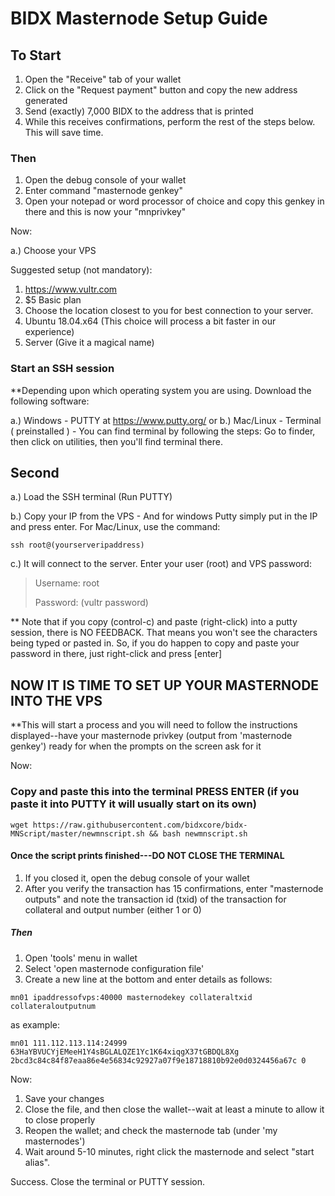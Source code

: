 # BIDX Masternode Setup Guide

## To Start
1. Open the "Receive" tab of your wallet
2. Click on the "Request payment" button and copy the new address generated
3. Send (exactly) 7,000 BIDX to the address that is printed
4. While this receives confirmations, perform the rest of the steps below. This will save time.
### Then
1. Open the debug console of your wallet
2. Enter command "masternode genkey"
3. Open your notepad or word processor of choice and copy this genkey in there and this is now your "mnprivkey"

Now:

a.) Choose your VPS

Suggested setup (not mandatory):

1. <https://www.vultr.com>
2. $5 Basic plan
3. Choose the location closest to you for best connection to your server.
4. Ubuntu 18.04.x64 (This choice will process a bit faster in our experience)
5. Server (Give it a magical name)

### Start an SSH session

**Depending upon which operating system you are using. Download the following software:

a.) Windows - PUTTY at <https://www.putty.org/>
or
b.) Mac/Linux - Terminal ( preinstalled ) - You can find terminal by following the steps: Go to finder, then click on utilities, then you'll find terminal there.

## Second

a.) Load the SSH terminal (Run PUTTY)

b.) Copy your IP from the VPS - And for windows Putty simply put in the IP and press enter. For Mac/Linux, use the command:

`ssh root@(yourserveripaddress)`

c.) It will connect to the server. Enter your user (root) and VPS password:

>Username: root
>
>Password: (vultr password)

** Note that if you copy (control-c) and paste (right-click) into a putty session, there is NO FEEDBACK. That means you won't see the characters being typed or pasted in. So, if you do happen to copy and paste your password in there, just right-click and press [enter]

## NOW IT IS TIME TO SET UP YOUR MASTERNODE INTO THE VPS

**This will start a process and you will need to follow the instructions displayed--have your masternode privkey (output from 'masternode genkey') ready for when the prompts on the screen ask for it

Now:

### Copy and paste this into the terminal PRESS ENTER (if you paste it into PUTTY it will usually start on its own)

`wget https://raw.githubusercontent.com/bidxcore/bidx-MNScript/master/newmnscript.sh && bash newmnscript.sh`

#### Once the script prints finished---DO NOT CLOSE THE TERMINAL

1. If you closed it, open the debug console of your wallet
2. After you verify the transaction has 15 confirmations, enter "masternode outputs" and note the transaction id (txid) of the transaction for collateral and output number (either 1 or 0)

##### Then
1. Open 'tools' menu in wallet
2. Select 'open masternode configuration file'
3. Create a new line at the bottom and enter details as follows:

`mn01 ipaddressofvps:40000 masternodekey collateraltxid collateraloutputnum`

as example:

`mn01 111.112.113.114:24999 63HaYBVUCYjEMeeH1Y4sBGLALQZE1Yc1K64xiqgX37tGBDQL8Xg 2bcd3c84c84f87eaa86e4e56834c92927a07f9e18718810b92e0d0324456a67c 0`

Now:

1. Save your changes
2. Close the file, and then close the wallet--wait at least a minute to allow it to close properly
3. Reopen the wallet; and check the masternode tab (under 'my masternodes')
4. Wait around 5-10 minutes, right click the masternode and select "start alias".

Success. Close the terminal or PUTTY session.
